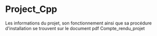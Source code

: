 # Project_Cpp

Les informations du projet, son fonctionnement ainsi que sa procédure d'installation se trouvent sur le document pdf Compte_rendu_projet
